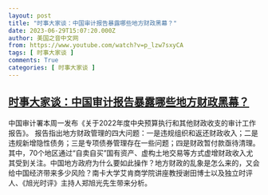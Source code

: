 ```yaml
---
layout: post
title: "时事大家谈：中国审计报告暴露哪些地方财政黑幕？"
date: 2023-06-29T15:07:20.000Z
author: 美国之音中文网
from: https://www.youtube.com/watch?v=p_lzw7sxyCA
tags: [ 时事大家谈 ]
comments: True
categories: [ 时事大家谈 ]
---
```

<!--1688051240000-->
[时事大家谈：中国审计报告暴露哪些地方财政黑幕？](https://www.youtube.com/watch?v=p_lzw7sxyCA)
------

<div>
中国审计署本周一发布《关于2022年度中央预算执行和其他财政收支的审计工作报告》。 报告指出地方财政管理的四大问题：一是违规组织和返还财政收入；二是违规新增隐性债务；三是专项债券管理存在一些问题；四是财政暂付款亟待清理。其中，70个地区通过“自卖自买”国有资产、虚构土地交易等方式虚增财政收入尤其受到关注。中国地方政府为什么要如此操作？地方财政的乱象是怎么来的，又会给中国经济带来多少风险？南卡大学艾肯商学院讲座教授谢田博士以及独立时评人、《旭光时评》主持人郑旭光先生带来分析。
</div>
